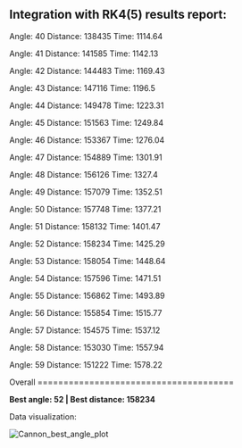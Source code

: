 ## Integration with RK4(5) results report:

Angle: 40 Distance: 138435 Time: 1114.64

Angle: 41 Distance: 141585 Time: 1142.13

Angle: 42 Distance: 144483 Time: 1169.43

Angle: 43 Distance: 147116 Time: 1196.5

Angle: 44 Distance: 149478 Time: 1223.31

Angle: 45 Distance: 151563 Time: 1249.84

Angle: 46 Distance: 153367 Time: 1276.04

Angle: 47 Distance: 154889 Time: 1301.91

Angle: 48 Distance: 156126 Time: 1327.4

Angle: 49 Distance: 157079 Time: 1352.51

Angle: 50 Distance: 157748 Time: 1377.21

Angle: 51 Distance: 158132 Time: 1401.47

Angle: 52 Distance: 158234 Time: 1425.29

Angle: 53 Distance: 158054 Time: 1448.64

Angle: 54 Distance: 157596 Time: 1471.51

Angle: 55 Distance: 156862 Time: 1493.89

Angle: 56 Distance: 155854 Time: 1515.77

Angle: 57 Distance: 154575 Time: 1537.12

Angle: 58 Distance: 153030 Time: 1557.94

Angle: 59 Distance: 151222 Time: 1578.22

Overall ======================================

**Best angle: 52 | Best distance: 158234**

Data visualization:

![Cannon_best_angle_plot](https://github.com/setday/HSE_NaOM_S2024/assets/78466953/69038f79-3f37-4768-a9c5-791aa7b16d9a)
